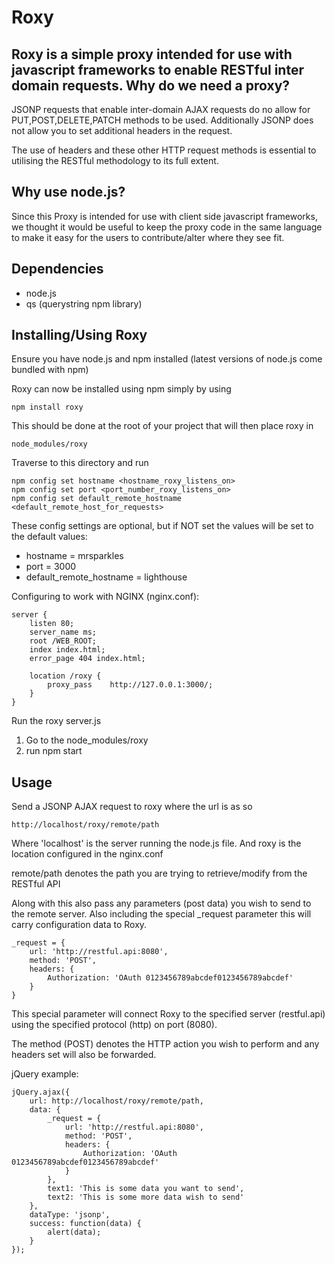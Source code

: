 Roxy
====
Roxy is a simple proxy intended for use with javascript frameworks to enable RESTful inter domain requests.
Why do we need a proxy?
-----------------------
JSONP requests that enable inter-domain AJAX requests do no allow for PUT,POST,DELETE,PATCH methods to be used.
Additionally JSONP does not allow you to set additional headers in the request.

The use of headers and these other HTTP request methods is essential to utilising the RESTful methodology to its full extent.

Why use node.js?
------------
Since this Proxy is intended for use with client side javascript frameworks, we thought it would be useful to keep the proxy
code in the same language to make it easy for the users to contribute/alter where they see fit.

Dependencies
------------

* node.js
* qs (querystring npm library)

Installing/Using Roxy
---------------------

Ensure you have node.js and npm installed (latest versions of node.js come bundled with npm)

Roxy can now be installed using npm simply by using

    npm install roxy

This should be done at the root of your project that will then place roxy in 

    node_modules/roxy

Traverse to this directory and run

    npm config set hostname <hostname_roxy_listens_on>
    npm config set port <port_number_roxy_listens_on>
    npm config set default_remote_hostname <default_remote_host_for_requests>

These config settings are optional, but if NOT set the values will be set to the default values:

* hostname = mrsparkles
* port = 3000
* default_remote_hostname = lighthouse

Configuring to work with NGINX (nginx.conf):

    server {
        listen 80;
        server_name ms;
        root /WEB_ROOT;
        index index.html;
        error_page 404 index.html;

        location /roxy {
            proxy_pass    http://127.0.0.1:3000/;
        }
    }

Run the roxy server.js
1. Go to the node_modules/roxy
2. run npm start

Usage
-----

Send a JSONP AJAX request to roxy where the url is as so

    http://localhost/roxy/remote/path

Where 'localhost' is the server running the node.js file.
And roxy is the location configured in the nginx.conf

remote/path denotes the path you are trying to retrieve/modify from the RESTful API

Along with this also pass any parameters (post data) you wish to send to the remote server.
Also including the special _request parameter this will carry configuration data to Roxy.

    _request = {
        url: 'http://restful.api:8080',
        method: 'POST',
        headers: {
            Authorization: 'OAuth 0123456789abcdef0123456789abcdef'
        }
    }

This special parameter will connect Roxy to the specified server (restful.api)
using the specified protocol (http) on port (8080).

The method (POST) denotes the HTTP action you wish to perform and any headers set will also be forwarded.

jQuery example:

    jQuery.ajax({
        url: http://localhost/roxy/remote/path,
        data: {
            _request = {
                url: 'http://restful.api:8080',
                method: 'POST',
                headers: {
                    Authorization: 'OAuth 0123456789abcdef0123456789abcdef'
                }
            },
            text1: 'This is some data you want to send',
            text2: 'This is some more data wish to send'            
        },
        dataType: 'jsonp',
        success: function(data) {
            alert(data);
        }
    });